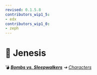 ```yaml
---
revised: 0.1.5.8
contributors_wip1_5:
- edx
contributors_wip1_0:
- zeph
---
```


# 📄 Jenesis

💣 ***[Bombs vs. Sleepwalkers](/README.md)** ➔ [Characters](/characters/readme.md)*
